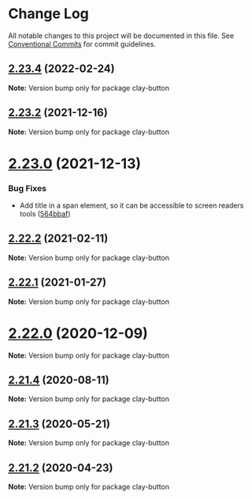 # Change Log

All notable changes to this project will be documented in this file.
See [Conventional Commits](https://conventionalcommits.org) for commit guidelines.

## [2.23.4](https://github.com/liferay/clay/tree/master/packages/clay-button/compare/v2.23.3...v2.23.4) (2022-02-24)

**Note:** Version bump only for package clay-button





## [2.23.2](https://github.com/liferay/clay/compare/v2.23.1...v2.23.2) (2021-12-16)

**Note:** Version bump only for package clay-button





# [2.23.0](https://github.com/liferay/clay/tree/master/packages/clay-button/compare/v2.22.4...v2.23.0) (2021-12-13)


### Bug Fixes

* Add title in a span element, so it can be accessible to screen readers tools ([564bbaf](https://github.com/liferay/clay/tree/master/packages/clay-button/commit/564bbaf))





## [2.22.2](https://github.com/liferay/clay/tree/master/packages/clay-button/compare/v2.22.1...v2.22.2) (2021-02-11)

**Note:** Version bump only for package clay-button





## [2.22.1](https://github.com/liferay/clay/tree/master/packages/clay-button/compare/v2.22.0...v2.22.1) (2021-01-27)

**Note:** Version bump only for package clay-button





# [2.22.0](https://github.com/liferay/clay/tree/master/packages/clay-button/compare/v2.21.5...v2.22.0) (2020-12-09)

**Note:** Version bump only for package clay-button





## [2.21.4](https://github.com/liferay/clay/tree/master/packages/clay-button/compare/v2.21.3...v2.21.4) (2020-08-11)

**Note:** Version bump only for package clay-button





## [2.21.3](https://github.com/liferay/clay/tree/master/packages/clay-button/compare/v2.21.2...v2.21.3) (2020-05-21)

**Note:** Version bump only for package clay-button





## [2.21.2](https://github.com/liferay/clay/tree/master/packages/clay-button/compare/v2.21.1...v2.21.2) (2020-04-23)

**Note:** Version bump only for package clay-button
